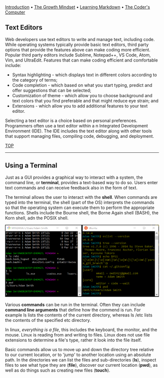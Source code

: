 [Introduction](index) • [The Growth Mindset](index#growthmindset) • [Learning Markdown](markdown) • [The Coder's Computer](#)

## Text Editors

Web developers use text editors to write and manage text, including code. While operating systems typically provide basic text editors, third party options that provide the features above can make coding more efficient. Popular third party editors include Sublime, Notepad++, VS Code, Atom, Vim, and UltraEdit. Features that can make coding efficient and comfortable include:

* Syntax highlighting - which displays text in different colors according to the category of terms;
* Code completion - which based on what you start typing, predict and offer suggestions that can be selected;
* Customization of theme - which allow you to choose background and text colors that you find preferable and that might reduce eye strain; and
* Extensions - which allow you to add additional features to your text editor.

Selecting a text editor is a choice based on personal preferences. Programmers often use a text editor within a n Integrated Development Environment (IDE). The IDE includes the text editor along with other tools that support managing files, compiling code, debugging, and deployment.

[TOP](coderscomputer)
<hr class="ljhr" />

<div id="Terminal"></div>

## Using a Terminal
Just as a GUI provides a graphical way to interact with a system, the command line, or __terminal__, provides a text-based way to do so. Users enter text commands and can receive feedback also in the form of text.

The terminal allows the user to interact with the __shell__. When commands are typed into the terminal, the shell (part of the OS) interprets the commands so that the operating system can execute them to perform the appropriate functions. Shells include the Bourne shell, the Borne Again shell (BASH), the Korn shell, adn the POSIX shell.

<img class="lj-img01" src="images/terminal.png">

Various __commands__ can be run in the terminal. Often they can include __command line arguments__ that define how the commend is run. For example ls lists the contents of the current directory, whereas ls /etc lists the contents of the specified etc directory.

In linux, _everything is a file_, this includes the keyboard, the monitor, and the mouse. Linux is reading from and writing to files. Linux does not use file extensions to determine a file's type, rather it look into the file itself. 

Basic commands allow us to move up and down the directory tree relative to our current location, or to 'jump' to another location using an absolute path. In the directories we can list the files and sub-directories (__ls__), inspect files to see what type they are (__file__), discover our current location (__pwd__), as well as do things such as creating new files (__touch__).
